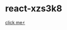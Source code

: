 # react-xzs3k8

[click me⚡️]([https://stackblitz.com/edit/react-xzs3k8](https://react-nphm2x.stackblitz.io/))
